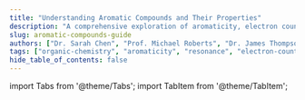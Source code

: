 ```yaml
---
title: "Understanding Aromatic Compounds and Their Properties"
description: "A comprehensive exploration of aromaticity, electron counting rules, resonance structures, and the diverse world of aromatic compounds including benzene derivatives, heterocycles, and polycyclic systems"
slug: aromatic-compounds-guide
authors: ["Dr. Sarah Chen", "Prof. Michael Roberts", "Dr. James Thompson"]
tags: ["organic-chemistry", "aromaticity", "resonance", "electron-counting", "heterocycles", "benzene", "huckel-rule"]
hide_table_of_contents: false
---
```


import Tabs from '@theme/Tabs';
import TabItem from '@theme/TabItem';

